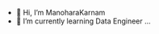 - 👋 Hi, I’m ManoharaKarnam
- 🌱 I’m currently learning Data Engineer ...

<!---
manoharakarnam/manoharakarnam is a ✨ special ✨ repository because its `README.md` (this file) appears on your GitHub profile.
You can click the Preview link to take a look at your changes.
--->
